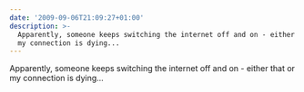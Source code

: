 ```yaml
---
date: '2009-09-06T21:09:27+01:00'
description: >-
  Apparently, someone keeps switching the internet off and on - either that or
  my connection is dying...
---
```

Apparently, someone keeps switching the internet off and on - either that or my connection is dying...
